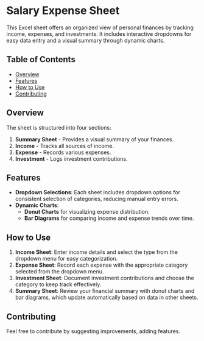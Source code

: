 # Salary Expense Sheet

This Excel sheet offers an organized view of personal finances by tracking income, expenses, and investments. It includes interactive dropdowns for easy data entry and a visual summary through dynamic charts.

## Table of Contents

- [Overview](#overview)
- [Features](#features)
- [How to Use](#how-to-use)
- [Contributing](#contributing)

## Overview

The sheet is structured into four sections:

1. **Summary Sheet** - Provides a visual summary of your finances.
2. **Income** - Tracks all sources of income.
3. **Expense** - Records various expenses.
4. **Investment** - Logs investment contributions.

## Features

- **Dropdown Selections**: Each sheet includes dropdown options for consistent selection of categories, reducing manual entry errors.
- **Dynamic Charts**:
  - **Donut Charts** for visualizing expense distribution.
  - **Bar Diagrams** for comparing income and expense trends over time.

## How to Use

1. **Income Sheet**: Enter income details and select the type from the dropdown menu for easy categorization.
2. **Expense Sheet**: Record each expense with the appropriate category selected from the dropdown menu.
3. **Investment Sheet**: Document investment contributions and choose the category to keep track effectively.
4. **Summary Sheet**: Review your financial summary with donut charts and bar diagrams, which update automatically based on data in other sheets.

## Contributing

Feel free to contribute by suggesting improvements, adding features.

